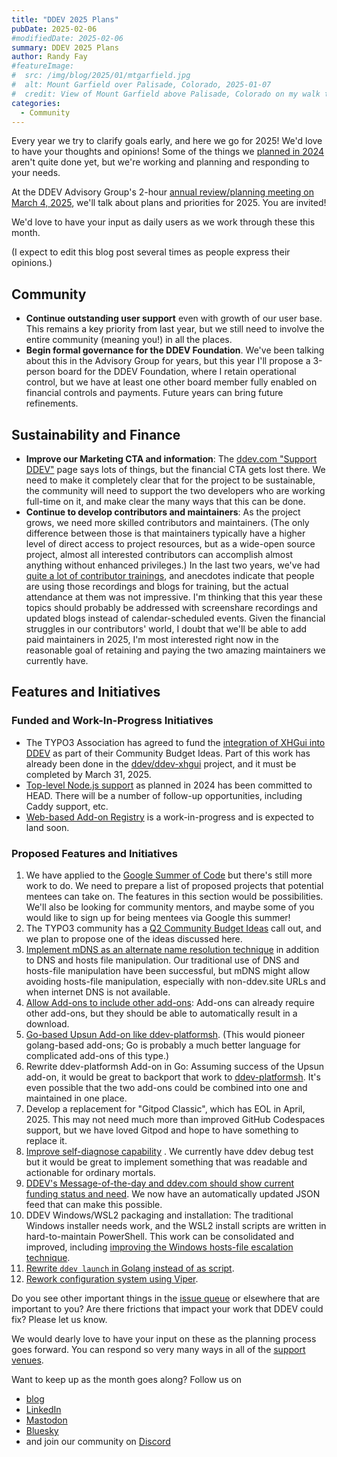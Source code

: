 ```yaml
---
title: "DDEV 2025 Plans"
pubDate: 2025-02-06
#modifiedDate: 2025-02-06
summary: DDEV 2025 Plans
author: Randy Fay
#featureImage:
#  src: /img/blog/2025/01/mtgarfield.jpg
#  alt: Mount Garfield over Palisade, Colorado, 2025-01-07
#  credit: View of Mount Garfield above Palisade, Colorado on my walk to work today, January 6, 2025
categories:
  - Community
---
```


Every year we try to clarify goals early, and here we go for 2025! We'd love to have your thoughts and opinions! Some of the things we [planned in 2024](2024-plans.md) aren't quite done yet, but we're working and planning and responding to your needs.

At the DDEV Advisory Group's 2-hour [annual review/planning meeting on March 4, 2025](https://www.meetup.com/ddev-events/events/303197425/?eventOrigin=group_events_list), we'll talk about plans and priorities for 2025. You are invited!

We'd love to have your input as daily users as we work through these this month.

(I expect to edit this blog post several times as people express their opinions.)

## Community

- **Continue outstanding user support** even with growth of our user base. This remains a key priority from last year, but we still need to involve the entire community (meaning you!) in all the places.
- **Begin formal governance for the DDEV Foundation**. We've been talking about this in the Advisory Group for years, but this year I'll propose a 3-person board for the DDEV Foundation, where I retain operational control, but we have at least one other board member fully enabled on financial controls and payments. Future years can bring future refinements.

## Sustainability and Finance

- **Improve our Marketing CTA and information**: The [ddev.com "Support DDEV"](https://ddev.com/support-ddev/) page says lots of things, but the financial CTA gets lost there. We need to make it completely clear that for the project to be sustainable, the community will need to support the two developers who are working full-time on it, and make clear the many ways that this can be done.
- **Continue to develop contributors and maintainers**: As the project grows, we need more skilled contributors and maintainers. (The only difference between those is that maintainers typically have a higher level of direct access to project resources, but as a wide-open source project, almost all interested contributors can accomplish almost anything without enhanced privileges.) In the last two years, we've had [quite a lot of contributor trainings](/blog/category/training), and anecdotes indicate that people are using those recordings and blogs for training, but the actual attendance at them was not impressive. I'm thinking that this year these topics should probably be addressed with screenshare recordings and updated blogs instead of calendar-scheduled events. Given the financial struggles in our contributors' world, I doubt that we'll be able to add paid maintainers in 2025, I'm most interested right now in the reasonable goal of retaining and paying the two amazing maintainers we currently have.

## Features and Initiatives

### Funded and Work-In-Progress Initiatives

- The TYPO3 Association has agreed to fund the [integration of XHGui into DDEV](https://typo3.org/article/four-ideas-to-be-funded-in-quarter-1-2025) as part of their Community Budget Ideas. Part of this work has already been done in the [ddev/ddev-xhgui](https://github.com/ddev/ddev-xhgui) project, and it must be completed by March 31, 2025.
- [Top-level Node.js support](https://ddev.readthedocs.io/en/latest/users/extend/customization-extendibility/#using-nodejs-as-ddevs-primary-web-server) as planned in 2024 has been committed to HEAD. There will be a number of follow-up opportunities, including Caddy support, etc.
- [Web-based Add-on Registry](https://github.com/ddev/ddev/issues/6383) is a work-in-progress and is expected to land soon.

### Proposed Features and Initiatives

1. We have applied to the [Google Summer of Code](https://summerofcode.withgoogle.com/) but there's still more work to do. We need to prepare a list of proposed projects that potential mentees can take on. The features in this section would be possibilities. We'll also be looking for community mentors, and maybe some of you would like to sign up for being mentees via Google this summer!
2. The TYPO3 community has a [Q2 Community Budget Ideas](https://typo3.org/article/call-for-community-budget-ideas-q2-2025) call out, and we plan to propose one of the ideas discussed here.
3. [Implement mDNS as an alternate name resolution technique](https://github.com/ddev/ddev/issues/6663) in addition to DNS and hosts file manipulation. Our traditional use of DNS and hosts-file manipulation have been successful, but mDNS might allow avoiding hosts-file manipulation, especially with non-ddev.site URLs and when internet DNS is not available.
4. [Allow Add-ons to include other add-ons](https://github.com/ddev/ddev/issues/6912): Add-ons can already require other add-ons, but they should be able to automatically result in a download.
5. [Go-based Upsun Add-on like ddev-platformsh](https://github.com/ddev/ddev/issues/6533). (This would pioneer golang-based add-ons; Go is probably a much better language for complicated add-ons of this type.)
6. Rewrite ddev-platformsh Add-on in Go: Assuming success of the Upsun add-on, it would be great to backport that work to [ddev-platformsh](https://github.com/ddev/ddev-platformsh). It's even possible that the two add-ons could be combined into one and maintained in one place.
7. Develop a replacement for "Gitpod Classic", which has EOL in April, 2025. This may not need much more than improved GitHub Codespaces support, but we have loved Gitpod and hope to have something to replace it.
8. [Improve self-diagnose capability](https://github.com/ddev/ddev/issues/6461) . We currently have ddev debug test but it would be great to implement something that was readable and actionable for ordinary mortals.
9. [DDEV's Message-of-the-day and ddev.com should show current funding status and need](https://github.com/ddev/ddev/issues/6892). We now have an automatically updated JSON feed that can make this possible.
10. DDEV Windows/WSL2 packaging and installation: The traditional Windows installer needs work, and the WSL2 install scripts are written in hard-to-maintain PowerShell. This work can be consolidated and improved, including [improving the Windows hosts-file escalation technique](https://github.com/ddev/ddev/issues/6440).
11. [Rewrite `ddev launch` in Golang instead of as script](https://github.com/ddev/ddev/issues/6394).
12. [Rework configuration system using Viper](https://github.com/ddev/ddev/issues/5763).

Do you see other important things in the [issue queue](https://github.com/ddev/ddev/issues) or elsewhere that are important to you? Are there frictions that impact your work that DDEV could fix? Please let us know.

We would dearly love to have your input on these as the planning process goes forward. You can respond so very many ways in all of the [support venues](https://ddev.readthedocs.io/en/stable/users/support/).

Want to keep up as the month goes along? Follow us on

- [blog](https://ddev.com/blog/)
- [LinkedIn](https://www.linkedin.com/company/ddev-foundation)
- [Mastodon](https://fosstodon.org/@ddev)
- [Bluesky](https://bsky.app/profile/ddev.bsky.social)
- and join our community on [Discord](/s/discord)
